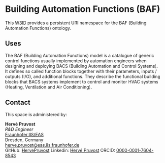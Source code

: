 # Building Automation Functions (BAF)

This [W3ID](https://w3id.org) provides a persistent URI namespace for the BAF (Building Automation Functions) ontology.

## Uses

The BAF (Building Automation Functions) model is a catalogue of generic control functions usually implemented by automation engineers 
when designing and deploying BACS (Building Automation and Control Systems). It defines so called function blocks together with their 
parameters, inputs / outputs (I/O), and additional functions. They describe the functional building blocks that BACS systems implement 
to control and monitor HVAC systems (Heating, Ventilation and Air Conditioning).

## Contact

This space is administered by:

**Hervé Pruvost**  
_R&D Engineer_  
[Fraunhofer IIS/EAS](hhttps://www.eas.iis.fraunhofer.de/)  
Dresden, Germany  
<herve.pruvost@eas.iis.fraunhofer.de>  
GitHub: [HervePruvost](https://github.com/HervePruvost)
Linkedin: [Hervé Pruvost](https://www.linkedin.com/in/hervepruvost/)
ORCID: [0000-0001-7604-8543](https://orcid.org/0000-0001-7604-8543)
